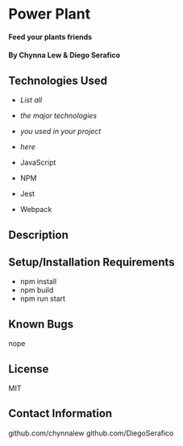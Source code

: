 # Power Plant

#### Feed your plants friends

#### By Chynna Lew & Diego Serafico

## Technologies Used

* _List all_
* _the major technologies_
* _you used in your project_
* _here_

* JavaScript
* NPM
* Jest
* Webpack

## Description

## Setup/Installation Requirements

* npm install
* npm build
* npm run start


## Known Bugs

nope

## License
MIT

## Contact Information
github.com/chynnalew
github.com/DiegoSerafico
